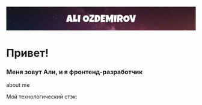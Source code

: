 ![Header](https://github.com/AliOzdemirov/AliOzdemirov/blob/main/assets/Header..png)

# Привет! <img src="">

### Меня зовут Али, и я фронтенд-разработчик

about me

Мой технологический стэк:
